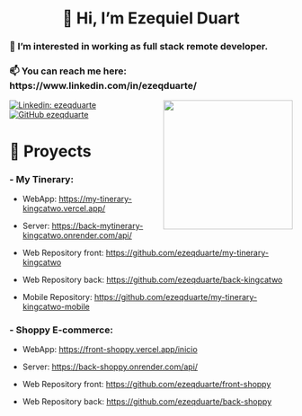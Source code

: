 <h1 align='center' > 👋 Hi, I’m Ezequiel Duart</h1>
<h3 >👀 I’m interested in working as full stack remote developer.</h3>
<h3 >📫 You can reach me here: https://www.linkedin.com/in/ezeqduarte/</h3>

<img align='right' src="https://cdn-icons-png.flaticon.com/512/2317/2317963.png" width="230">



[![Linkedin: ezeqduarte](https://img.shields.io/badge/-ezeqduarte-blue?style=flat-square&logo=Linkedin&logoColor=white&link=https://www.linkedin.com/in/ezeqduarte/)](https://www.linkedin.com/in/ezeqduarte/)
[![GitHub ezeqduarte](https://img.shields.io/github/followers/ezeqduarte?label=follow&style=social)](https://github.com/ezeqduarte)


###   

<h1>🧳 Proyects</h1>

<h3> - My Tinerary: </h3>

- WebApp: https://my-tinerary-kingcatwo.vercel.app/ <br>
- Server: https://back-mytinerary-kingcatwo.onrender.com/api/

- Web Repository front: https://github.com/ezeqduarte/my-tinerary-kingcatwo <br>
- Web Repository back: https://github.com/ezeqduarte/back-kingcatwo <br>

- Mobile Repository: https://github.com/ezeqduarte/my-tinerary-kingcatwo-mobile

<h3> - Shoppy E-commerce:</h3>

- WebApp: https://front-shoppy.vercel.app/inicio <br>
- Server: https://back-shoppy.onrender.com/api/ 

- Web Repository front: https://github.com/ezeqduarte/front-shoppy <br>
- Web Repository back: https://github.com/ezeqduarte/back-shoppy <br>


